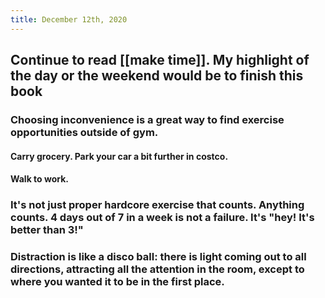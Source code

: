 ```yaml
---
title: December 12th, 2020
---
```


## Continue to read [[make time]]. My highlight of the day or the weekend would be to finish this book
### Choosing inconvenience is a great way to find exercise opportunities outside of gym.
#### Carry grocery. Park your car a bit further in costco.

#### Walk to work.

### It's not just proper hardcore exercise that counts. Anything counts. 4 days out of 7 in a week is not a failure. It's "hey! It's better than 3!"

### Distraction is like a disco ball: there is light coming out to all directions, attracting all the attention in the room,  except to where you wanted it to be in the first place.
